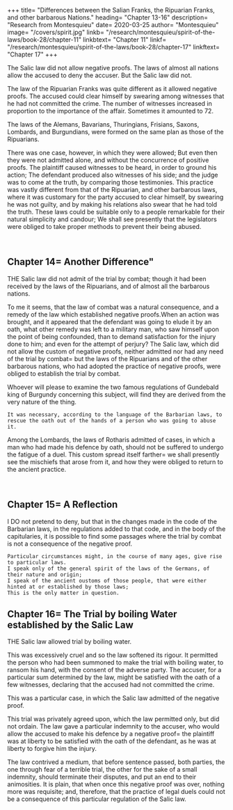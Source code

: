 
+++
title=  "Differences between the Salian Franks, the Ripuarian Franks, and other barbarous Nations."
heading=  "Chapter 13-16"
description=  "Research from Montesquieu"
date=  2020-03-25
author=  "Montesquieu"
image=  "/covers/spirit.jpg"
linkb=  "/research/montesquieu/spirit-of-the-laws/book-28/chapter-11"
linkbtext=  "Chapter 11"
linkf=  "/research/montesquieu/spirit-of-the-laws/book-28/chapter-17"
linkftext=  "Chapter 17"
+++

<!-- Negative proof is a person accusing someone and being burdened to prove it beforehand. -->

The Salic law did not allow negative proofs. The laws of almost all nations allow the accused to deny the accuser. But the Salic law did not. 

The law of the Ripuarian Franks was quite different as it allowed negative proofs. The accused could clear himself by swearing among witnesses that he had not committed the crime. The number of witnesses increased in proportion to the importance of the affair. Sometimes it amounted to 72. 

The laws of the Alemans, Bavarians, Thuringians, Frisians, Saxons, Lombards, and Burgundians, were formed on the same plan as those of the Ripuarians.

There was one case, however, in which they were allowed;
But even then they were not admitted alone, and without the concurrence of positive proofs.
The plaintiff caused witnesses to be heard, in order to ground his action;
The defendant produced also witnesses of his side; and the judge was to come at the truth, by comparing those testimonies.
This practice was vastly different from that of the Ripuarian, and other barbarous laws, where it was customary for the party accused to clear himself, by swearing he was not guilty, and by making his relations also swear that he had told the truth.
These laws could be suitable only to a people remarkable for their natural simplicity and candour;
We shall see presently that the legislators were obliged to take proper methods to prevent their being abused.

<br>

## Chapter 14=  Another Difference"

THE Salic law did not admit of the trial by combat; though it had been received by the laws of the Ripuarians, and of almost all the barbarous nations.

To me it seems, that the law of combat was a natural consequence, and a remedy of the law which established negative proofs.When an action was brought, and it appeared that the defendant was going to elude it by an oath, what other remedy was left to a military man, who saw himself upon the point of being confounded, than to demand satisfaction for the injury done to him; and even for the attempt of perjury? The Salic law, which did not allow the custom of negative proofs, neither admitted nor had any need of the trial by combat=  but the laws of the Ripuarians and of the other barbarous nations, who had adopted the practice of negative proofs, were obliged to establish the trial by combat.

Whoever will please to examine the two famous regulations of Gundebald king of Burgundy concerning this subject, will find they are derived from the very nature of the thing.

    It was necessary, according to the language of the Barbarian laws, to rescue the oath out of the hands of a person who was going to abuse it.

Among the Lombards, the laws of Rotharis admitted of cases, in which a man who had made his defence by oath, should not be suffered to undergo the fatigue of a duel. This custom spread itself farther=  we shall presently see the mischiefs that arose from it, and how they were obliged to return to the ancient practice.

<br>

## Chapter 15=  A Reflection

I DO not pretend to deny, but that in the changes made in the code of the Barbarian laws, in the regulations added to that code, and in the body of the capitularies, it is possible to find some passages where the trial by combat is not a consequence of the negative proof.

    Particular circumstances might, in the course of many ages, give rise to particular laws.
    I speak only of the general spirit of the laws of the Germans, of their nature and origin;
    I speak of the ancient oustoms of those people, that were either hinted at or established by those laws;
    This is the only matter in question.




## Chapter 16=  The Trial by boiling Water established by the Salic Law

THE Salic law allowed trial by boiling water.

This was excessively cruel and so the law softened its rigour.  It permitted the person who had been summoned to make the trial with boiling water, to ransom his hand, with the consent of the adverse party. The accuser, for a particular sum determined by the law, might be satisfied with the oath of a few witnesses, declaring that the accused had not committed the crime. 

This was a particular case, in which the Salic law admitted of the negative proof.

This trial was privately agreed upon, which the law permitted only, but did not ordain. The law gave a particular indemnity to the accuser, who would allow the accused to make his defence by a negative proof=  the plaintiff was at liberty to be satisfied with the oath of the defendant, as he was at liberty to forgive him the injury.

The law contrived a medium, that before sentence passed, both parties, the one through fear of a terrible trial, the other for the sake of a small indemnity, should terminate their disputes, and put an end to their animosities. It is plain, that when once this negative proof was over, nothing more was requisite; and, therefore, that the practice of legal duels could not be a consequence of this particular regulation of the Salic law.

